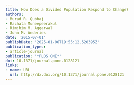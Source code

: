 ```yaml
---
title: How Does a Divided Population Respond to Change?
authors:
- Murad R. Qubbaj
- Rachata Muneepeerakul
- Rimjhim M. Aggarwal
- John M. Anderies
date: '2015-07-01'
publishDate: '2025-01-06T19:55:12.520395Z'
publication_types:
- article-journal
publication: '*PLOS ONE*'
doi: 10.1371/journal.pone.0128121
links:
- name: URL
  url: http://dx.doi.org/10.1371/journal.pone.0128121
---
```

